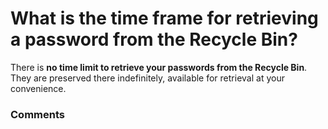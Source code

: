 # What is the time frame for retrieving a password from the Recycle Bin?

<p class="no-margin">There is <b>no time limit to retrieve your passwords from the Recycle Bin</b>. They are preserved there indefinitely, available for retrieval at your convenience.</p>

### Comments

<Commentaire />